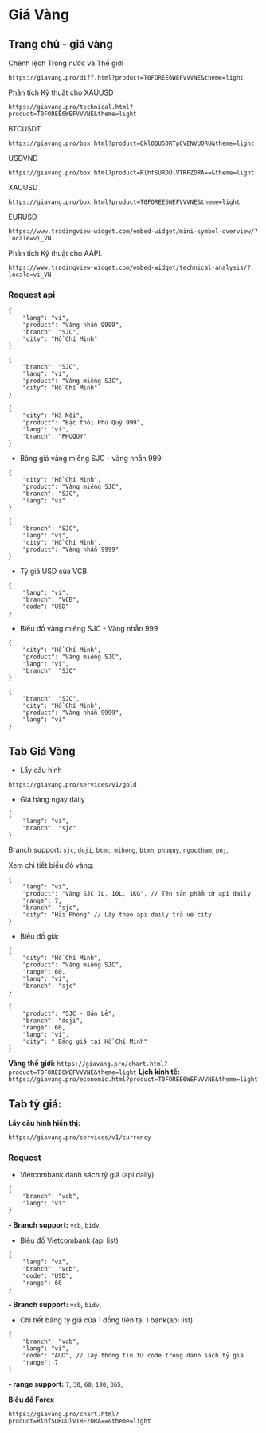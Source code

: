 #  Giá Vàng


## Trang chủ - giá vàng

Chênh lệch Trong nước và Thế giới
```
https://giavang.pro/diff.html?product=T0FOREE6WEFVVVNE&theme=light
```

Phân tích Kỹ thuật cho XAUUSD
```
https://giavang.pro/technical.html?product=T0FOREE6WEFVVVNE&theme=light
```

BTCUSDT
```
https://giavang.pro/box.html?product=QklOQU5DRTpCVENVU0RU&theme=light
```

USDVND
```
https://giavang.pro/box.html?product=RlhfSURDOlVTRFZORA==&theme=light
```

XAUUSD
```
https://giavang.pro/box.html?product=T0FOREE6WEFVVVNE&theme=light
```

EURUSD
```
https://www.tradingview-widget.com/embed-widget/mini-symbol-overview/?locale=vi_VN
```

Phân tích Kỹ thuật cho AAPL
```
https://www.tradingview-widget.com/embed-widget/technical-analysis/?locale=vi_VN
```


### Request api
```
{
    "lang": "vi",
    "product": "Vàng nhẫn 9999",
    "branch": "SJC",
    "city": "Hồ Chí Minh"
}
```

```
{
    "branch": "SJC",
    "lang": "vi",
    "product": "Vàng miếng SJC",
    "city": "Hồ Chí Minh"
}
```

```
{
    "city": "Hà Nội",
    "product": "Bạc thỏi Phú Quý 999",
    "lang": "vi",
    "branch": "PHUQUY"
}
```

- Bảng giá vàng miếng SJC - vàng nhẫn 999:
```
{
    "city": "Hồ Chí Minh",
    "product": "Vàng miếng SJC",
    "branch": "SJC",
    "lang": "vi"
}
```
```
{
    "branch": "SJC",
    "lang": "vi",
    "city": "Hồ Chí Minh",
    "product": "Vàng nhẫn 9999"
}
```

- Tỷ giá USD của VCB
```
{
    "lang": "vi",
    "branch": "VCB",
    "code": "USD"
}
```

- Biểu đồ vàng miếng SJC - Vàng nhẫn 999
```
{
    "city": "Hồ Chí Minh",
    "product": "Vàng miếng SJC",
    "lang": "vi",
    "branch": "SJC"
}
```
```
{
    "branch": "SJC",
    "city": "Hồ Chí Minh",
    "product": "Vàng nhẫn 9999",
    "lang": "vi"
}
```


## Tab Giá Vàng

- Lấy cấu hình
```
https://giavang.pro/services/v1/gold
```

- Giá hàng ngày daily
```
{
    "lang": "vi",
    "branch": "sjc"
}
```
Branch support: `sjc`, `doji`, `btmc`, `mihong`, `btmh`, `phuquy`, `ngoctham`, `pnj`,

Xem chi tiết biểu đồ vàng:
```
{
    "lang": "vi",
    "product": "Vàng SJC 1L, 10L, 1KG", // Tên sản phẩm từ api daily
    "range": 7,
    "branch": "sjc",
    "city": "Hải Phòng" // Lấy theo api daily trả về city
}
```


- Biểu đồ giá:
```
{
    "city": "Hồ Chí Minh",
    "product": "Vàng miếng SJC",
    "range": 60,
    "lang": "vi",
    "branch": "sjc"
}
```
```
{
    "product": "SJC - Bán Lẻ",
    "branch": "doji",
    "range": 60,
    "lang": "vi",
    "city": " Bảng giá tại Hồ Chí Minh"
}
```


**Vàng thế giới:** `https://giavang.pro/chart.html?product=T0FOREE6WEFVVVNE&theme=light`
**Lịch kinh tế:** `https://giavang.pro/economic.html?product=T0FOREE6WEFVVVNE&theme=light`

## Tab tỷ giá:  

**Lấy cấu hình hiển thị:**
```
https://giavang.pro/services/v1/currency
```
### Request
- Vietcombank danh sách tỷ giá (api daily)
```
{
    "branch": "vcb",
    "lang": "vi"
}
```
**- Branch support:** `vcb`, `bidv`, 


- Biểu đồ Vietcombank (api list)
```
{
    "lang": "vi",
    "branch": "vcb",
    "code": "USD",
    "range": 60
}
```
**- Branch support:** `vcb`, `bidv`, 

- Chi tiết bảng tỷ giá của 1 đồng tiên tại 1 bank(api list)
```
{
    "branch": "vcb",
    "lang": "vi",
    "code": "AUD", // lấy thông tin từ code trong danh sách tỷ giá
    "range": 7
}
```
**- range support:** `7`, `30`, `60`, `180`, `365`, 

**Biểu đồ Forex**
```
https://giavang.pro/chart.html?product=RlhfSURDOlVTRFZORA==&theme=light
```
